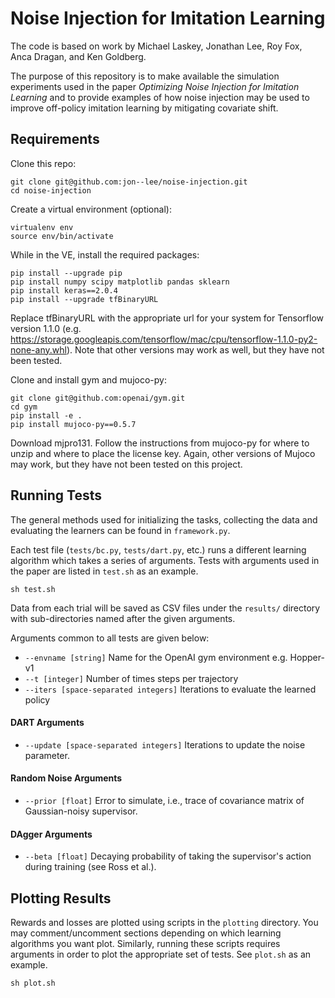 # Noise Injection for Imitation Learning

The code is based on work by Michael Laskey, Jonathan Lee, Roy Fox, Anca Dragan, and Ken Goldberg.

The purpose of this repository is to make available the simulation
experiments used in the paper *Optimizing Noise Injection for Imitation Learning*
and to provide examples of how noise injection may be used to improve off-policy imitation learning
by mitigating covariate shift.

## Requirements
Clone this repo:
	
	git clone git@github.com:jon--lee/noise-injection.git
	cd noise-injection

Create a virtual environment (optional):

	virtualenv env
	source env/bin/activate

While in the VE, install the required packages:

	pip install --upgrade pip
	pip install numpy scipy matplotlib pandas sklearn
	pip install keras==2.0.4
	pip install --upgrade tfBinaryURL 

Replace tfBinaryURL with the appropriate url for your system for Tensorflow version 1.1.0 (e.g. https://storage.googleapis.com/tensorflow/mac/cpu/tensorflow-1.1.0-py2-none-any.whl).
Note that other versions may work as well, but they have not been tested.

Clone and install gym and mujoco-py:

	git clone git@github.com:openai/gym.git
	cd gym
	pip install -e .
	pip install mujoco-py==0.5.7

Download mjpro131. Follow the instructions from mujoco-py for where to unzip and where to place the license key.
Again, other versions of Mujoco may work, but they have not been tested on this project.

## Running Tests

The general methods used for initializing the tasks, collecting the data and evaluating the learners can be found in `framework.py`.

Each test file (`tests/bc.py`, `tests/dart.py`, etc.) runs a different learning algorithm which takes a series of arguments.
Tests with arguments used in the paper are listed in `test.sh` as an example.

	sh test.sh

Data from each trial will be saved as CSV files under the `results/` directory with sub-directories named after the given arguments.

Arguments common to all tests are given below:
	
* `--envname [string]` Name for the OpenAI gym environment e.g. Hopper-v1
* `--t [integer]` Number of times steps per trajectory
* `--iters [space-separated integers]` Iterations to evaluate the learned policy

#### DART Arguments

* `--update [space-separated integers]` Iterations to update the noise parameter.

#### Random Noise Arguments

* `--prior [float]` Error to simulate, i.e., trace of covariance matrix of Gaussian-noisy supervisor.

#### DAgger Arguments

* `--beta [float]` Decaying probability of taking the supervisor's action during training (see Ross et al.).


## Plotting Results

Rewards and losses are plotted using scripts in the `plotting` directory. You may comment/uncomment sections depending on which learning
algorithms you want plot. Similarly, running these scripts requires arguments in order to plot the appropriate set of tests. See `plot.sh` as an example.

	sh plot.sh
